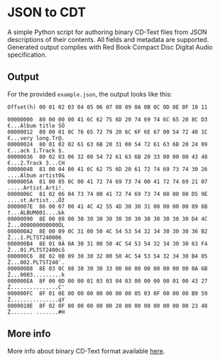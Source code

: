 # JSON to CDT

A simple Python script for authoring binary CD-Text files from JSON descriptions of their contents. All fields and metadata are supported. Generated output complies with Red Book Compact Disc Digital Audio specification.

## Output

For the provided `example.json`, the output looks like this:
```
Offset(h) 00 01 02 03 04 05 06 07 08 09 0A 0B 0C 0D 0E 0F 10 11

00000000  80 00 00 00 41 6C 62 75 6D 20 74 69 74 6C 65 20 8C D3  €...Album title ŚÓ
00000012  80 00 01 0C 76 65 72 79 20 6C 6F 6E 67 00 54 72 40 1C  €...very long.Tr@.
00000024  80 01 02 02 61 63 6B 20 31 00 54 72 61 63 6B 20 24 09  €...ack 1.Track $.
00000036  80 02 03 06 32 00 54 72 61 63 6B 20 33 00 00 00 43 48  €...2.Track 3...CH
00000048  81 00 04 00 41 6C 62 75 6D 20 61 72 74 69 73 74 30 26  ....Album artist0&
0000005A  81 00 05 0C 00 41 72 74 69 73 74 00 41 72 74 69 21 07  .....Artist.Arti!.
0000006C  81 02 06 04 73 74 00 41 72 74 69 73 74 00 00 00 D5 9E  ....st.Artist...Őž
0000007E  86 00 07 00 41 4C 42 55 4D 30 30 31 00 00 00 00 89 6B  †...ALBUM001....‰k
00000090  8E 00 08 00 30 30 30 30 30 30 30 30 30 30 30 30 D4 4C  Ž...000000000000ÔL
000000A2  8E 00 09 0C 31 00 50 4C 54 53 54 32 34 30 30 30 36 B2  Ž...1.PLTST240006˛
000000B4  8E 01 0A 0A 30 31 00 50 4C 54 53 54 32 34 30 30 63 F4  Ž...01.PLTST2400cô
000000C6  8E 02 0B 09 30 30 32 00 50 4C 54 53 54 32 34 30 B4 05  Ž...002.PLTST240´.
000000D8  8E 03 0C 08 30 30 30 33 00 00 00 00 00 00 00 00 0A 6B  Ž...0003.........k
000000EA  8F 00 0D 00 00 01 03 03 04 03 00 00 00 00 01 00 43 27  Ź...............C'
000000FC  8F 01 0E 00 00 00 00 00 00 00 05 03 0F 00 00 00 B9 59  Ź...............ąY
0000010E  8F 02 0F 00 00 00 00 00 20 00 00 00 00 00 00 00 23 48  Ź....... .......#H
```

## More info

More info about binary CD-Text format available [here](https://www.gnu.org/software/libcdio/cd-text-format.html).
